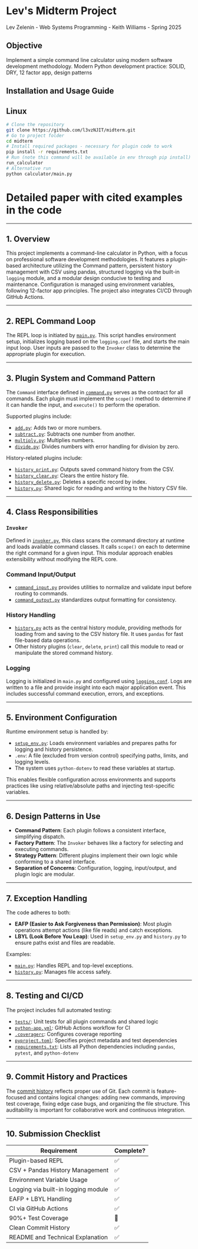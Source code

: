 # Lev's Midterm Project
Lev Zelenin - Web Systems Programming - Keith Williams - Spring 2025


## Objective
Implement a simple command line calculator using modern software development methodology.
Modern Python development practice: SOLID, DRY, 12 factor app, design patterns


## Installation and Usage Guide
## Linux
```bash
# Clone the repository
git clone https://github.com/l3vzNJIT/midterm.git
# Go to project folder
cd midterm
# Install required packages - necessary for plugin code to work
pip install -r requirements.txt
# Run (note this command will be available in env through pip install)
run_calculator
# Alternative run
python calculator/main.py
```


# Detailed paper with cited examples in the code

---

## 1. Overview

This project implements a command-line calculator in Python, with a focus on professional software development methodologies. It features a plugin-based architecture utilizing the Command pattern, persistent history management with CSV using pandas, structured logging via the built-in `logging` module, and a modular design conducive to testing and maintenance. Configuration is managed using environment variables, following 12-factor app principles. The project also integrates CI/CD through GitHub Actions.

---

## 2. REPL Command Loop

The REPL loop is initiated by [`main.py`](https://github.com/l3vzNJIT/midterm/blob/master/calculator/main.py). This script handles environment setup, initializes logging based on the `logging.conf` file, and starts the main input loop. User inputs are passed to the `Invoker` class to determine the appropriate plugin for execution.

---

## 3. Plugin System and Command Pattern

The `Command` interface defined in [`command.py`](https://github.com/l3vzNJIT/midterm/blob/master/calculator/command.py) serves as the contract for all commands. Each plugin must implement the `scope()` method to determine if it can handle the input, and `execute()` to perform the operation.

Supported plugins include:
- [`add.py`](https://github.com/l3vzNJIT/midterm/blob/master/calculator/commands/add/add.py): Adds two or more numbers.
- [`subtract.py`](https://github.com/l3vzNJIT/midterm/blob/master/calculator/commands/subtract/subtract.py): Subtracts one number from another.
- [`multiply.py`](https://github.com/l3vzNJIT/midterm/blob/master/calculator/commands/multiply/multiply.py): Multiplies numbers.
- [`divide.py`](https://github.com/l3vzNJIT/midterm/blob/master/calculator/commands/divide/divide.py): Divides numbers with error handling for division by zero.

History-related plugins include:
- [`history_print.py`](https://github.com/l3vzNJIT/midterm/blob/master/calculator/commands/history/history_print.py): Outputs saved command history from the CSV.
- [`history_clear.py`](https://github.com/l3vzNJIT/midterm/blob/master/calculator/commands/history/history_clear.py): Clears the entire history file.
- [`history_delete.py`](https://github.com/l3vzNJIT/midterm/blob/master/calculator/commands/history/history_delete.py): Deletes a specific record by index.
- [`history.py`](https://github.com/l3vzNJIT/midterm/blob/master/calculator/commands/history/history.py): Shared logic for reading and writing to the history CSV file.

---

## 4. Class Responsibilities

### `Invoker`
Defined in [`invoker.py`](https://github.com/l3vzNJIT/midterm/blob/master/calculator/invoker.py), this class scans the command directory at runtime and loads available command classes. It calls `scope()` on each to determine the right command for a given input. This modular approach enables extensibility without modifying the REPL core.

### Command Input/Output
- [`command_input.py`](https://github.com/l3vzNJIT/midterm/blob/master/calculator/command_input.py) provides utilities to normalize and validate input before routing to commands.
- [`command_output.py`](https://github.com/l3vzNJIT/midterm/blob/master/calculator/command_output.py) standardizes output formatting for consistency.

### History Handling
- [`history.py`](https://github.com/l3vzNJIT/midterm/blob/master/calculator/commands/history/history.py) acts as the central history module, providing methods for loading from and saving to the CSV history file. It uses `pandas` for fast file-based data operations.
- Other history plugins (`clear`, `delete`, `print`) call this module to read or manipulate the stored command history.

### Logging
Logging is initialized in `main.py` and configured using [`logging.conf`](https://github.com/l3vzNJIT/midterm/blob/master/calculator/logging.conf). Logs are written to a file and provide insight into each major application event. This includes successful command execution, errors, and exceptions.

---

## 5. Environment Configuration

Runtime environment setup is handled by:
- [`setup_env.py`](https://github.com/l3vzNJIT/midterm/blob/master/calculator/setup_env.py): Loads environment variables and prepares paths for logging and history persistence.
- `.env`: A file (excluded from version control) specifying paths, limits, and logging levels.
- The system uses `python-dotenv` to read these variables at startup.

This enables flexible configuration across environments and supports practices like using relative/absolute paths and injecting test-specific variables.

---

## 6. Design Patterns in Use

- **Command Pattern**: Each plugin follows a consistent interface, simplifying dispatch.
- **Factory Pattern**: The `Invoker` behaves like a factory for selecting and executing commands.
- **Strategy Pattern**: Different plugins implement their own logic while conforming to a shared interface.
- **Separation of Concerns**: Configuration, logging, input/output, and plugin logic are modular.

---

## 7. Exception Handling

The code adheres to both:
- **EAFP (Easier to Ask Forgiveness than Permission)**: Most plugin operations attempt actions (like file reads) and catch exceptions.
- **LBYL (Look Before You Leap)**: Used in `setup_env.py` and `history.py` to ensure paths exist and files are readable.

Examples:
- [`main.py`](https://github.com/l3vzNJIT/midterm/blob/master/calculator/main.py#L18): Handles REPL and top-level exceptions.
- [`history.py`](https://github.com/l3vzNJIT/midterm/blob/master/calculator/commands/history/history.py): Manages file access safely.

---

## 8. Testing and CI/CD

The project includes full automated testing:
- [`tests/`](https://github.com/l3vzNJIT/midterm/tree/master/tests): Unit tests for all plugin commands and shared logic
- [`python-app.yml`](https://github.com/l3vzNJIT/midterm/blob/master/.github/workflows/python-app.yml): GitHub Actions workflow for CI
- [`.coveragerc`](https://github.com/l3vzNJIT/midterm/blob/master/.coveragerc): Configures coverage reporting
- [`pyproject.toml`](https://github.com/l3vzNJIT/midterm/blob/master/pyproject.toml): Specifies project metadata and test dependencies
- [`requirements.txt`](https://github.com/l3vzNJIT/midterm/blob/master/requirements.txt): Lists all Python dependencies including `pandas`, `pytest`, and `python-dotenv`

---

## 9. Commit History and Practices

The [commit history](https://github.com/l3vzNJIT/midterm/commits/master) reflects proper use of Git. Each commit is feature-focused and contains logical changes: adding new commands, improving test coverage, fixing edge case bugs, and organizing the file structure. This auditability is important for collaborative work and continuous integration.

---

## 10. Submission Checklist

| Requirement                                | Complete? |
|-------------------------------------------|-----------|
| Plugin-based REPL                         | ✅        |
| CSV + Pandas History Management           | ✅        |
| Environment Variable Usage                | ✅        |
| Logging via built-in logging module       | ✅        |
| EAFP + LBYL Handling                      | ✅        |
| CI via GitHub Actions                     | ✅        |
| 90%+ Test Coverage                        | 🔄        |
| Clean Commit History                      | ✅        |
| README and Technical Explanation          | ✅        |

